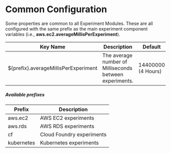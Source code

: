 #  Common Configuration
  
  Some properties are common to all Experiment Modules. These are all configured with the same prefix as the main experiment component variables (i.e., **aws.ec2.averageMillisPerExperiment**).
  
  | Key Name                                 | Description                                             | Default            |
  |------------------------------------------|---------------------------------------------------------|--------------------|
  | ${prefix}.averageMillisPerExperiment     | The average number of Milliseconds between experiments. | 14400000 (4 Hours) |
  
  ##### Available prefixes
  
  | Prefix     | Description               |
  |------------|---------------------------|
  | aws.ec2    | AWS EC2 experiments       |
  | aws.rds    | AWS RDS experiments       |
  | cf         | Cloud Foundry experiments |
  | kubernetes | Kubernetes experiments    |
